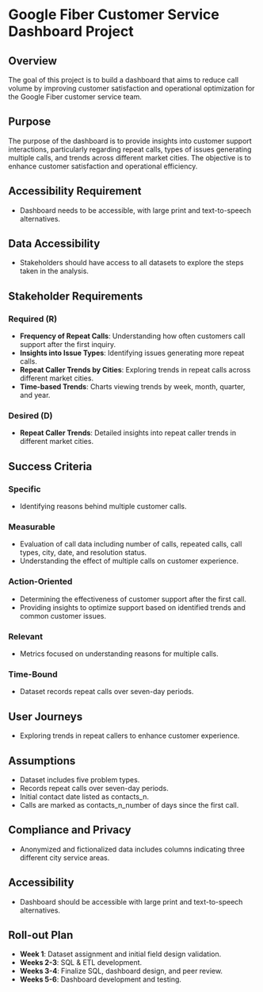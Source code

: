# Google Fiber Customer Service Dashboard Project

## Overview
The goal of this project is to build a dashboard that aims to reduce call volume by improving customer satisfaction and operational optimization for the Google Fiber customer service team.

## Purpose
The purpose of the dashboard is to provide insights into customer support interactions, particularly regarding repeat calls, types of issues generating multiple calls, and trends across different market cities. The objective is to enhance customer satisfaction and operational efficiency.

## Accessibility Requirement
- Dashboard needs to be accessible, with large print and text-to-speech alternatives.

## Data Accessibility
- Stakeholders should have access to all datasets to explore the steps taken in the analysis.

## Stakeholder Requirements

### Required (R)
- **Frequency of Repeat Calls**: Understanding how often customers call support after the first inquiry.
- **Insights into Issue Types**: Identifying issues generating more repeat calls.
- **Repeat Caller Trends by Cities**: Exploring trends in repeat calls across different market cities.
- **Time-based Trends**: Charts viewing trends by week, month, quarter, and year.

### Desired (D)
- **Repeat Caller Trends**: Detailed insights into repeat caller trends in different market cities.

## Success Criteria

### Specific
- Identifying reasons behind multiple customer calls.

### Measurable
- Evaluation of call data including number of calls, repeated calls, call types, city, date, and resolution status.
- Understanding the effect of multiple calls on customer experience.

### Action-Oriented
- Determining the effectiveness of customer support after the first call.
- Providing insights to optimize support based on identified trends and common customer issues.

### Relevant
- Metrics focused on understanding reasons for multiple calls.

### Time-Bound
- Dataset records repeat calls over seven-day periods.

## User Journeys
- Exploring trends in repeat callers to enhance customer experience.

## Assumptions
- Dataset includes five problem types.
- Records repeat calls over seven-day periods.
- Initial contact date listed as contacts_n.
- Calls are marked as contacts_n_number of days since the first call.

## Compliance and Privacy
- Anonymized and fictionalized data includes columns indicating three different city service areas.

## Accessibility
- Dashboard should be accessible with large print and text-to-speech alternatives.

## Roll-out Plan
- **Week 1**: Dataset assignment and initial field design validation.
- **Weeks 2-3**: SQL & ETL development.
- **Weeks 3-4**: Finalize SQL, dashboard design, and peer review.
- **Weeks 5-6**: Dashboard development and testing.
